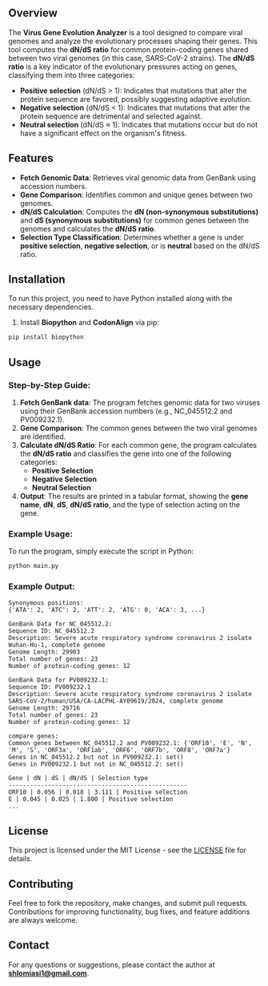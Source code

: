 ## Overview
The **Virus Gene Evolution Analyzer** is a tool designed to compare viral genomes and analyze the evolutionary processes shaping their genes. This tool computes the **dN/dS ratio** for common protein-coding genes shared between two viral genomes (in this case, SARS-CoV-2 strains). The **dN/dS ratio** is a key indicator of the evolutionary pressures acting on genes, classifying them into three categories:

- **Positive selection** (dN/dS > 1): Indicates that mutations that alter the protein sequence are favored, possibly suggesting adaptive evolution.
- **Negative selection** (dN/dS < 1): Indicates that mutations that alter the protein sequence are detrimental and selected against.
- **Neutral selection** (dN/dS ≈ 1): Indicates that mutations occur but do not have a significant effect on the organism's fitness.

## Features
- **Fetch Genomic Data**: Retrieves viral genomic data from GenBank using accession numbers.
- **Gene Comparison**: Identifies common and unique genes between two genomes.
- **dN/dS Calculation**: Computes the **dN (non-synonymous substitutions)** and **dS (synonymous substitutions)** for common genes between the genomes and calculates the **dN/dS ratio**.
- **Selection Type Classification**: Determines whether a gene is under **positive selection**, **negative selection**, or is **neutral** based on the dN/dS ratio.

## Installation
To run this project, you need to have Python installed along with the necessary dependencies.

1. Install **Biopython** and **CodonAlign** via pip:

```bash
pip install biopython
```

## Usage
### Step-by-Step Guide:
1. **Fetch GenBank data**: The program fetches genomic data for two viruses using their GenBank accession numbers (e.g., NC_045512.2 and PV009232.1).
2. **Gene Comparison**: The common genes between the two viral genomes are identified.
3. **Calculate dN/dS Ratio**: For each common gene, the program calculates the **dN/dS ratio** and classifies the gene into one of the following categories:
   - **Positive Selection**
   - **Negative Selection**
   - **Neutral Selection**
4. **Output**: The results are printed in a tabular format, showing the **gene name**, **dN**, **dS**, **dN/dS ratio**, and the type of selection acting on the gene.

### Example Usage:
To run the program, simply execute the script in Python:

```bash
python main.py
```

### Example Output:

```text
Synonymous positions:
{'ATA': 2, 'ATC': 2, 'ATT': 2, 'ATG': 0, 'ACA': 3, ...}

GenBank Data for NC_045512.2:
Sequence ID: NC_045512.2
Description: Severe acute respiratory syndrome coronavirus 2 isolate Wuhan-Hu-1, complete genome
Genome Length: 29903
Total number of genes: 23
Number of protein-coding genes: 12

GenBank Data for PV009232.1:
Sequence ID: PV009232.1
Description: Severe acute respiratory syndrome coronavirus 2 isolate SARS-CoV-2/human/USA/CA-LACPHL-AY09619/2024, complete genome
Genome Length: 29716
Total number of genes: 23
Number of protein-coding genes: 12

compare genes:
Common genes between NC_045512.2 and PV009232.1: {'ORF10', 'E', 'N', 'M', 'S', 'ORF3a', 'ORF1ab', 'ORF6', 'ORF7b', 'ORF8', 'ORF7a'}
Genes in NC_045512.2 but not in PV009232.1: set()
Genes in PV009232.1 but not in NC_045512.2: set()

Gene | dN | dS | dN/dS | Selection type
--------------------------------------------------
ORF10 | 0.056 | 0.018 | 3.111 | Positive selection
E | 0.045 | 0.025 | 1.800 | Positive selection
...
```

## License
This project is licensed under the MIT License - see the [LICENSE](LICENSE) file for details.

## Contributing
Feel free to fork the repository, make changes, and submit pull requests. Contributions for improving functionality, bug fixes, and feature additions are always welcome.

## Contact
For any questions or suggestions, please contact the author at **shlomiasi1@gmail.com**.
